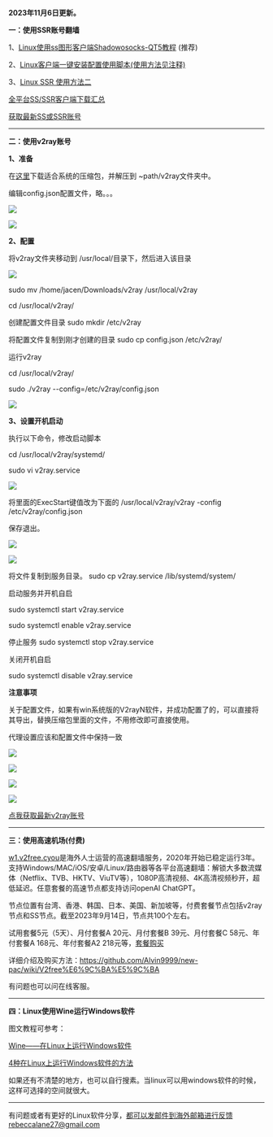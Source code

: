 **2023年11月6日更新。**

**一：使用SSR账号翻墙**

1、[Linux使用ss图形客户端Shadowosocks-QT5教程](https://shadowsockshelp.github.io/Shadowsocks/linux.html) (推荐)

2、[Linux客户端一键安装配置使用脚本(使用方法见注释)](https://github.com/the0demiurge/CharlesScripts/blob/master/charles/bin/ssr)

3、[Linux SSR 使用方法二](https://github.com/Turing2333/Detailed-tutorial-on-the-building-and-usage-of-SSR/blob/master/Instructions/Clients%20manual%20for%20each%20platform/Linux%20SSR%E7%9B%B8%E5%85%B3%E8%AF%B4%E6%98%8E.txt)

[全平台SS/SSR客户端下载汇总](http://www.mediafire.com/folder/sfqz8bmodqdx5/shadowsocks相关客户端)

[获取最新SS或SSR账号](https://github.com/Alvin9999/new-pac/wiki/ss%E5%85%8D%E8%B4%B9%E8%B4%A6%E5%8F%B7)
 
***

**二：使用v2ray账号**

**1、准备**

在[这里](https://github.com/v2ray/v2ray-core/releases/)下载适合系统的压缩包，并解压到 ~path/v2ray文件夹中。

编辑config.json配置文件，略。。。

![](https://fastly.jsdelivr.net/gh/Alvin9999/pac2/linux/1.png)

![](https://fastly.jsdelivr.net/gh/Alvin9999/pac2/linux/2.png)

**2、配置**

将v2ray文件夹移动到 /usr/local/目录下，然后进入该目录

![](https://fastly.jsdelivr.net/gh/Alvin9999/pac2/linux/3.png)

  sudo mv /home/jacen/Downloads/v2ray /usr/local/v2ray

  cd /usr/local/v2ray/

创建配置文件目录 sudo mkdir /etc/v2ray

将配置文件复制到刚才创建的目录 sudo cp config.json /etc/v2ray/

运行v2ray

  cd /usr/local/v2ray/

  sudo ./v2ray --config=/etc/v2ray/config.json

![](https://fastly.jsdelivr.net/gh/Alvin9999/pac2/linux/4.png)

**3、设置开机启动**

执行以下命令，修改启动脚本

  cd /usr/local/v2ray/systemd/

  sudo vi v2ray.service

![](https://fastly.jsdelivr.net/gh/Alvin9999/pac2/linux/5.png)

将里面的ExecStart键值改为下面的 /usr/local/v2ray/v2ray -config /etc/v2ray/config.json

保存退出。

![](https://fastly.jsdelivr.net/gh/Alvin9999/pac2linux/a1.png)

![](https://fastly.jsdelivr.net/gh/Alvin9999/pac2/linux/a2.png)

将文件复制到服务目录。 sudo cp v2ray.service /lib/systemd/system/

启动服务并开机自启

  sudo systemctl start v2ray.service

  sudo systemctl enable v2ray.service

停止服务 sudo systemctl stop v2ray.service

关闭开机自启

sudo systemctl disable v2ray.service

**注意事项**

关于配置文件，如果有win系统版的V2rayN软件，并成功配置了的，可以直接将其导出，替换压缩包里面的文件，不用修改即可直接使用。

代理设置应该和配置文件中保持一致

![](https://fastly.jsdelivr.net/gh/Alvin9999/pac2/linux/6.png)

![](https://fastly.jsdelivr.net/gh/Alvin9999/pac2/linux/7.png)

![](https://fastly.jsdelivr.net/gh/Alvin9999/pac2/linux/9.png)

![](https://fastly.jsdelivr.net/gh/Alvin9999/pac2/linux/10.png)

[点我获取最新v2ray账号](https://github.com/Alvin9999/new-pac/wiki/v2ray%E5%85%8D%E8%B4%B9%E8%B4%A6%E5%8F%B7)


***

**三：使用高速机场(付费)**

[w1.v2free.cyou](https://w1.v2free.cyou/auth/register?code=UsUP)是海外人士运营的高速翻墙服务，2020年开始已稳定运行3年。支持Windows/MAC/iOS/安卓/Linux/路由器等各平台高速翻墙：解锁大多数流媒体（Netflix、TVB、HKTV、ViuTV等），1080P高清视频、4K高清视频秒开，超低延迟。任意套餐的高速节点都支持访问openAI ChatGPT。

节点位置有台湾、香港、韩国、日本、美国、新加坡等，付费套餐节点包括v2ray节点和SS节点。截至2023年9月14日，节点共100个左右。

试用套餐5元（5天）、月付套餐A 20元、月付套餐B 39元、月付套餐C 58元、年付套餐A 168元、年付套餐A2 218元等，[套餐购买](https://w1.v2free.cyou/auth/register?code=UsUP)

详细介绍及购买方法：https://github.com/Alvin9999/new-pac/wiki/V2free%E6%9C%BA%E5%9C%BA

有问题也可以问在线客服。


***

**四：Linux使用Wine运行Windows软件**

图文教程可参考：

[Wine——在Linux上运行Windows软件](https://www.cnblogs.com/mo-wang/p/5183286.html)

[4种在Linux上运行Windows软件的方法]( https://jingyan.baidu.com/article/925f8cb8a1b813c0dde05698.html)

如果还有不清楚的地方，也可以自行搜素。当linux可以用windows软件的时候，这样可选择的空间就很大。

***

有问题或者有更好的Linux软件分享，都可以发邮件到海外邮箱进行反馈rebeccalane27@gmail.com